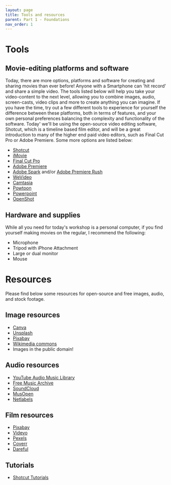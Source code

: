 ```yaml
---
layout: page
title: Tools and resources
parent: Part 1 - Foundations
nav_order: 1
---
```

# Tools

## Movie-editing platforms and software
Today, there are more options, platforms and software for creating and sharing movies than ever before! Anyone with a Smartphone can 'hit record' and share a simple video. The tools listed below will help you take your video-content to the next level, allowing you to combine images, audio, screen-casts, video clips and more to create anything you can imagine. If you have the time, try out a few different tools to experience for yourself the difference between these platforms, both in terms of features, and your own personal preferences balancing the complexity and functionality of the software. Today' we'll be using the open-source video editing software, Shotcut, which is a timeline based film editor, and will be a great introduction to many of the higher end paid video editors, such as Final Cut Pro or Adobe Premiere. Some more options are listed below:
+ [Shotcut](https://shotcut.org/)
+ [iMovie](https://www.apple.com/ca/imovie/)
+ [Final Cut Pro](https://www.apple.com/ca/final-cut-pro/)
+ [Adobe Premiere](https://www.adobe.com/ca/products/premiere/movie-and-film-editing.html?promoid=Y2KRGXD5&mv=other)
+ [Adobe Spark](https://www.adobe.com/express/) and/or [Adobe Premiere Rush](https://www.adobe.com/ca/creativecloud/video.html?promoid=DZTH11DH&mv=other)
+ [WeVideo](https://www.wevideo.com/)
+ [Camtasia](https://www.techsmith.com/video-editor.html)
+ [Powtoon](https://www.powtoon.com/)
+ [Powerpoint](https://support.microsoft.com/en-us/office/turn-your-presentation-into-a-video-c140551f-cb37-4818-b5d4-3e30815c3e83)
+ [OpenShot](https://www.openshot.org/)

## Hardware and supplies

While all you need for today's workshop is a personal computer, if you find yourself making movies on the regular, I recommend the following:

+ Microphone
+ Tripod with iPhone Attachment
+ Large or dual monitor
+ Mouse

# Resources

Please find below some resources for open-source and free images, audio, and stock footage.

## Image resources

+ [Canva](https://www.canva.com/)
+ [Unsplash](https://unsplash.com/)
+ [Pixabay](https://pixabay.com/)
+ [Wikimedia commons](https://commons.wikimedia.org/wiki/Main_Page)
+ Images in the public domain!

## Audio resources

+ [YouTube Audio Music Library](https://www.youtube.com/audiolibrary/music)
+ [Free Music Archive](http://freemusicarchive.org/)
+ [SoundCloud](https://soundcloud.com/search/sounds/?filter.license=to_share)
+ [MusOpen](https://musopen.org/music/)
+ [Netlabels](https://archive.org/details/netlabels)

## Film resources

+ [Pixabay](https://pixabay.com/)
+ [Videvo](https://www.videvo.net/)
+ [Pexels](https://www.pexels.com/)
+ [Coverr](https://coverr.co/)
+ [Dareful](https://dareful.com/)

## Tutorials

+ [Shotcut Tutorials](https://shotcut.org/tutorials/)
